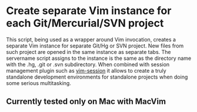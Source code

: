# Create separate Vim instance for each Git/Mercurial/SVN project

This script, being used as a wrapper around Vim invocation, creates a separate Vim instance for separate Git/Hg or SVN project. New files from such project are opened in the same instance as separate tabs.
The servername script assigns to the instance is the same as the directory name with the .hg, .git or .svn subdirectory.
When combined with session management plugin such as [vim-session](https://github.com/xolox/vim-session) it allows to create a truly standalone development environments for standalone projects when doing some serious multitasking.

## Currently tested only on Mac with MacVim

